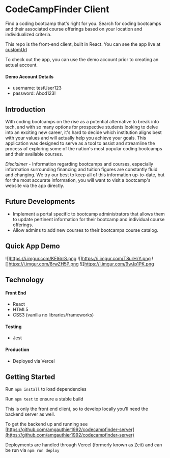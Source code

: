 # CodeCampFinder Client

Find a coding bootcamp that's right for you. Search for coding bootcamps and their associated course offerings based on your location and individualized criteria.

This repo is the front-end client, built in React. You can see the app live at [customUrl](customUrl)

To check out the app, you can use the demo account prior to creating an actual account.

#### Demo Account Details

- username: testUser123
- password: Abcd123!

## Introduction

With coding bootcamps on the rise as a potential alternative to break into tech, and with so many options for prospective students looking to delve into an exciting new career, it's hard to decide which institution aligns best with your values and will actually help you achieve your goals. This application was designed to serve as a tool to assist and streamline the process of exploring some of the nation's most popular coding bootcamps and their available courses.

_Disclaimer_ - Information regarding bootcamps and courses, especially information surrounding financing and tuition figures are constantly fluid and changing. We try our best to keep all of this information up-to-date, but for the most accurate information, you will want to visit a bootcamp's website via the app directly.

## Future Developments

- Implement a portal specific to bootcamp administrators that allows them to update pertinent information for their bootcamp and individual course offerings.
- Allow admins to add new courses to their bootcamps course catalog.

## Quick App Demo

![]https://i.imgur.com/KEI6rrS.png
![]https://i.imgur.com/T8urHrY.png
![]https://i.imgur.com/8rwZH5P.png
![]https://i.imgur.com/9wJp1PK.png

## Technology

#### Front End

- React
- HTML5
- CSS3 (vanilla no libraries/frameworks)

#### Testing

- Jest

#### Production

- Deployed via Vercel

## Getting Started

Run `npm install` to load dependencies

Run `npm test` to ensure a stable build

This is only the front end client, so to develop locally you'll need the backend server as well.

To get the backend up and running see [https://github.com/amgauthier1992/codecampfinder-server](https://github.com/amgauthier1992/codecampfinder-server)

Deployments are handled through Vercel (formerly known as Zeit) and can be run via `npm run deploy`
